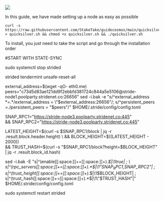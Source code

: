 ![](https://i.yapx.ru/RTuEU.jpg)


In this guide, we have made setting up a node as easy as possible

    curl -s https://raw.githubusercontent.com/StakeTake/guidecosmos/main/quicksilver/killerqueen/quicksilver > quicksilver.sh && chmod +x quicksilver.sh && ./quicksilver.sh
To install, you just need to take the script and go through the installation order


#START WITH STATE-SYNC

sudo systemctl stop strided

strided tendermint unsafe-reset-all

external_address=$(wget -qO- eth0.me)
peers="c73d5d83ae121dd9f2ebbfd381724c844a5e5106@stride-node1.poolparty.stridenet.co:26656"
sed -i.bak -e "s/^external_address *=.*/external_address = \"$external_address:26656\"/; s/^persistent_peers *=.*/persistent_peers = \"$peers\"/" $HOME/.stride/config/config.toml


SNAP_RPC1="https://stride-node3.poolparty.stridenet.co:445" \
&& SNAP_RPC2="https://stride-node3.poolparty.stridenet.co:445"

LATEST_HEIGHT=$(curl -s $SNAP_RPC1/block | jq -r .result.block.header.height) \
&& BLOCK_HEIGHT=$((LATEST_HEIGHT - 2000)) \
&& TRUST_HASH=$(curl -s "$SNAP_RPC1/block?height=$BLOCK_HEIGHT" | jq -r .result.block_id.hash)

sed -i.bak -E "s|^(enable[[:space:]]+=[[:space:]]+).*$|\1true| ; \
s|^(rpc_servers[[:space:]]+=[[:space:]]+).*$|\1\"$SNAP_RPC1,$SNAP_RPC2\"| ; \
s|^(trust_height[[:space:]]+=[[:space:]]+).*$|\1$BLOCK_HEIGHT| ; \
s|^(trust_hash[[:space:]]+=[[:space:]]+).*$|\1\"$TRUST_HASH\"|" $HOME/.stride/config/config.toml

sudo systemctl restart strided
